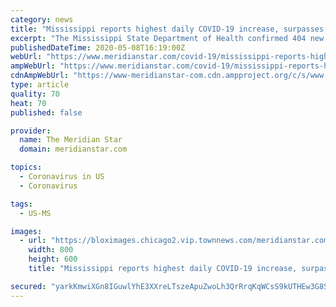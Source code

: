 ```yaml
---
category: news
title: "Mississippi reports highest daily COVID-19 increase, surpasses 9,000 total cases"
excerpt: "The Mississippi State Department of Health confirmed 404 new cases of COVID-19 in Mississippi Friday, the highest daily total since the outbreak began."
publishedDateTime: 2020-05-08T16:19:00Z
webUrl: "https://www.meridianstar.com/covid-19/mississippi-reports-highest-daily-covid-19-increase-surpasses-9-000-total-cases/article_afd10370-9147-11ea-8c8f-2bd0b20ebfde.html"
ampWebUrl: "https://www.meridianstar.com/covid-19/mississippi-reports-highest-daily-covid-19-increase-surpasses-9-000-total-cases/article_afd10370-9147-11ea-8c8f-2bd0b20ebfde.amp.html"
cdnAmpWebUrl: "https://www-meridianstar-com.cdn.ampproject.org/c/s/www.meridianstar.com/covid-19/mississippi-reports-highest-daily-covid-19-increase-surpasses-9-000-total-cases/article_afd10370-9147-11ea-8c8f-2bd0b20ebfde.amp.html"
type: article
quality: 70
heat: 70
published: false

provider:
  name: The Meridian Star
  domain: meridianstar.com

topics:
  - Coronavirus in US
  - Coronavirus

tags:
  - US-MS

images:
  - url: "https://bloximages.chicago2.vip.townnews.com/meridianstar.com/content/tncms/assets/v3/editorial/6/12/6124fe1b-e781-5d47-bd1a-5d9b3ae91cd0/5eb46fd9cab7e.image.jpg"
    width: 800
    height: 600
    title: "Mississippi reports highest daily COVID-19 increase, surpasses 9,000 total cases"

secured: "yarkKmwiXGn8IGuwlYhE3XXreLTszeApuZwoLh3QrRrqKqWCsS9kUTHEw3G8S2UsxvT6XgQB4bFudZN5EIry509N4xUxQWdDcMQEIoRH9ELTdcQHorUm4uUGfH+AIf1k+QaTul5L738J7LsjOF46QQmYJzi1dqd82MCPaidp6r1iPqDVLa37wwcfWRb9NZwsml6IAwndeckIH3R0VkhKOTu8KJmz/rCsei5C704ty7nrJxY8Cu5ocH1KyIFilnogkjvR3dQH/3upSVIyBFd7QIz3Z/UhIdoaXqF4YPA2rd+ku+Sb6kXDD3qjVQXLguB/6ahCeuXJDkFjl4kyTxnM7oY5P4++rRR63tN1itChmZ4Xgk/h2UQlfFCy7CQMm6cftJL7DZARGYW+batplgWmfZQs5ASo139d85JmFR0jphQSOA0n/XjVIWkzYtotJ76u1BaWei406ge9a31nHzHKAmhyIvWN4EeGP93pmza6gG4=;PF3+CKqT24dH8skY5iZrNQ=="
---
```


